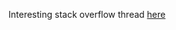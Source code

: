 Interesting stack overflow thread [here](https://stackoverflow.com/questions/55676922/javascript-promises-the-event-loop-and-the-job-queue)
